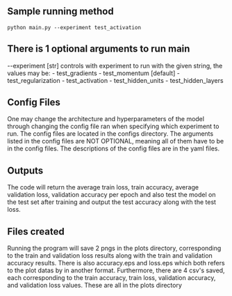 ## Sample running method
    python main.py --experiment test_activation 
## There is 1 optional arguments to run main
--experiment [str]
    controls with experiment to run with the given string, the values may be:
    - test_gradients
    - test_momentum [default]
    - test_regularization
    - test_activation
    - test_hidden_units
    - test_hidden_layers


## Config Files
One may change the architecture and hyperparameters of the model through changing the config file ran when specifying which experiment to run. The config files are located in the configs directory. The arguments listed in the config files are NOT OPTIONAL, meaning all of them have to be in the config files. The descriptions of the config files are in the yaml files. 


## Outputs
The code will return the average train loss, train accuracy, average validation loss, validation accuracy per epoch and also test the model on the test set after training and output the test accuracy along with the test loss. 

## Files created
Running the program will save 2 pngs in the plots directory, corresponding to the train and validation loss results along with the train and validation accuracy results. There is also accuracy.eps and loss.eps which both refers to the plot datas by in another format. Furthermore, there are 4 csv's saved, each corresponding to the train accuracy, train loss, validation accuracy, and validation loss values. These are all in the plots directory